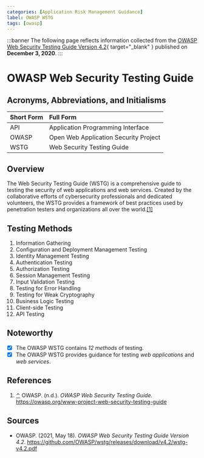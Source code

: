 ```yaml
---
categories: [Application Risk Management Guidance]
label: OWASP WSTG
tags: [owasp]
---
```


:::banner
The following page reflects information collected from the [OWASP Web Security Testing Guide Version 4.2](https://github.com/OWASP/wstg/releases/download/v4.2/wstg-v4.2.pdf){ target="_blank" } published on **December 3, 2020**.
:::

# OWASP Web Security Testing Guide

## Acronyms, Abbreviations, and Initialisms

Short Form | Full Form
:--- | :---
API | Application Programming Interface
OWASP | Open Web Application Security Project
WSTG | Web Security Testing Guide

## Overview

<span id="rev1"></span>The Web Security Testing Guide (WSTG) is a comprehensive guide to testing the security of web applications and web services. Created by the collaborative efforts of cybersecurity professionals and dedicated volunteers, the WSTG provides a framework of best practices used by penetration testers and organizations all over the world.[[1]](#ref1)

## Testing Methods

1. Information Gathering
2. Configuration and Deployment Management Testing
3. Identity Management Testing
4. Authentication Testing
5. Authorization Testing
6. Session Management Testing
7. Input Validation Testing
8. Testing for Error Handling
9. Testing for Weak Cryptography
10. Business Logic Testing
11. Client-side Testing
12. API Testing

## Noteworthy

- [x] The OWASP WSTG contains *12 methods* of testing.
- [x] The OWASP WSTG provides guidance for testing *web applications* and *web services*.

## References

1. <span id="ref1"></span>[⌃](#rev1) OWASP. (n.d.). *OWASP Web Security Testing Guide*. https://owasp.org/www-project-web-security-testing-guide

## Sources

- OWASP. (2021, May 18). *OWASP Web Security Testing Guide Version 4.2*. https://github.com/OWASP/wstg/releases/download/v4.2/wstg-v4.2.pdf
